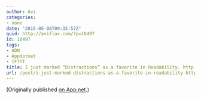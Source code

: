 ```yaml
---
author: Avi
categories:
- none
date: "2015-05-08T09:35:57Z"
guid: http://aviflax.com/?p=10497
id: 10497
tags:
- ADN
- Appdotnet
- IFTTT
title: I just marked “Distractions” as a favorite in Readability. http://www.readability.com/articles/d90dylex
url: /post/i-just-marked-distractions-as-a-favorite-in-readability-httpwww-readability-comarticlesd90dylex/
---
```

(Originally published [on App.net](http://alpha.app.net/aviflax/post/59278767).)